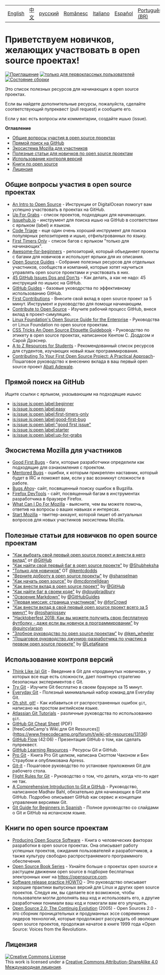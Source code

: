 <table>
    <tr>
        <!-- Do not translate this table -->
        <td><a href="./README.md"> English </a></td>
        <td><a href="./README-CN.md"> 中文 </a></td>
        <td><a href="./README-RU.md"> русский </a></td>
        <td><a href="./README-RO.md"> Românesc </a></td>
        <td><a href="./README-IT.md"> Italiano </a></td>
        <td><a href="./README-ES.md"> Español </a></td>
        <td><a href="./README-pt-BR.md"> Português (BR) </a></td>
        <td><a href="./README-DE.md"> Deutsch </a></td>
        <td><a href="./README-GR.md"> Ελληνικά </a></td>
        <td><a href="./README-FR.md"> Français </a></td>
        <td><a href="./README-TR.md"> Turkish </a></td>
    </tr>
</table>

# Приветствуем новичков, желающих участвовать в open source проектах!

[![Приглашение](https://img.shields.io/badge/PRs-welcome-brightgreen.svg?style=flat)](http://makeapullrequest.com)
[![только для первоклассных пользователей](https://img.shields.io/badge/first--timers--only-friendly-blue.svg)](http://www.firsttimersonly.com/)
[![Состояние сборки](https://travis-ci.org/freeCodeCamp/how-to-contribute-to-open-source.svg?branch=master)](https://travis-ci.org/freeCodeCamp/how-to-contribute-to-open-source)

Это список полезных ресурсов для начинающих в open source проектах.

Если вы найдете дополнительные ресурсы, пожалуйста, сделайте соответствующий пулреквест (pull request) и сообщите его.

Если у вас есть вопросы или комментарии, создайте ишью (issue).

**Оглавление**
- [Общие вопросы участия в open source проектах](#contributing-to-open-source-in-general)
- [Прямой поиск на GitHub](#direct-github-searches)
- [Экосистема Mozilla для участников](#mozillas-contributor-ecosystem)
- [Полезные статьи для новичков по open source проектам](#useful-articles-for-new-open-source-contributors)
- [Использование контроля версий](#using-version-control)
- [Книги по open source](#open-source-books)
- [Лицензия](#license)

## Общие вопросы участия в open source проектах
- [An Intro to Open Source](https://www.digitalocean.com/community/tutorial_series/an-introduction-to-open-source) - Инструкции от DigitalOcean помогут вам успешно участвовать в проектах на GitHub.
- [Up For Grabs](http://up-for-grabs.net/#/) - список проектов, подходящих для начинающих.
- [Issuehub.io](http://issuehub.io/) - инструмент для поиска ишью на GitHub в соответствии с ярлыком (label) и языком.
- [Code Triage](https://www.codetriage.com/) - еще один очень хороший инструмент для поиска популярных репозиториев и ишью, отфильтрованных по языку.
- [First Timers Only](http://www.firsttimersonly.com/) - список багов с ярлыком "только для начинающих".
- [Awesome-for-beginners](https://github.com/MunGell/awesome-for-beginners) - репозиторий, который объединяет проекты с багами для новичков и использует ярлыки для их описания.
- [Open Source Guides](https://opensource.guide/) - Собрание полезных ресурсов для отдельных участников, сообществ и компаний, которые хотят научиться управлять open source проектами и участвовать в них.
- [45 GitHub Issues Dos and Don'ts](https://hackernoon.com/45-github-issues-dos-and-donts-dfec9ab4b612) - Как делать, а как не надо: 45 инструкций по ишьюс на GitHub.
- [GitHub Guides](https://guides.github.com/) - базовые уководрства по эффективному использованию GitHub.
- [First Contributions](https://firstcontributions.github.io/) - Внесите свой вклад в open source проект за 5 минут. Инструмент и руководство для помощи начинающим.
- [Contribute to Open Source](https://github.com/danthareja/contribute-to-open-source) - Изучите рабочий процесс GitHub, внеся вклад в проект-симуляцию.
- [Linux Foundation's Open Source Guide for the Enterprise](https://www.linuxfoundation.org/resources/open-source-guides/) - Руководства от Linux Foundation по open source проектам.
- [CSS Tricks An Open Source Etiquette Guidebook](https://css-tricks.com/open-source-etiquette-guidebook/) - Руководство по этикету в open source проектах, написанное Кентом С. Доддсом и Сарой Дрэснер.
- [A to Z Resources for Students](https://github.com/dipakkr/A-to-Z-Resources-for-Students) - Рекомендованный список ресурсов для студентов, изучающих новый язык программирования.
- [Contributing To Your First Open Source Project: A Practical Approach](https://blog.devcenter.co/contributing-to-your-first-open-source-project-a-practical-approach-1928c4cbdae)- Пошаговое руководство к внесению вклада в ваш первый open source проект [Abati Adewale](https://www.acekyd.com).

## Прямой поиск на GitHub
Ищите ссылки с ярлыком, указывающим на подходящие ишьюс
- [is:issue is:open label:beginner](https://github.com/search?utf8=%E2%9C%93&q=is%3Aissue+is%3Aopen+label%3Abeginner)
- [is:issue is:open label:easy](https://github.com/search?utf8=%E2%9C%93&q=is%3Aissue+is%3Aopen+label%3Aeasy)
- [is:issue is:open label:first-timers-only](https://github.com/search?utf8=%E2%9C%93&q=is%3Aissue+is%3Aopen+label%3Afirst-timers-only)
- [is:issue is:open label:good-first-bug](https://github.com/search?utf8=%E2%9C%93&q=is%3Aissue+is%3Aopen+label%3Agood-first-bug)
- [is:issue is:open label:"good first issue"](https://github.com/search?utf8=%E2%9C%93&q=is%3Aissue+is%3Aopen+label%3A"good+first+issue")
- [is:issue is:open label:starter](https://github.com/search?utf8=%E2%9C%93&q=is%3Aissue+is%3Aopen+label%3Astarter)
- [is:issue is:open label:up-for-grabs](https://github.com/search?utf8=%E2%9C%93&q=is%3Aissue+is%3Aopen+label%3Aup-for-grabs)

## Экосистема Mozilla для участников
- [Good First Bugs](https://bugzil.la/sw:%22[good%20first%20bug]%22&limit=0) - баги, которые разработчики определили как подходящие для ознакомления с проектом.
- [Mentored Bugs](https://bugzilla.mozilla.org/buglist.cgi?quicksearch=mentor%3A%40) - ошибки, к которым прикреплен наставник, который  будет в IRC и поможет вам, если у вас возникнут сложности в работе.
- [Bugs Ahoy](http://www.joshmatthews.net/bugsahoy/)- сайт, посвященный поиску ошибок в Bugzilla.
- [Firefox DevTools](http://firefox-dev.tools/) - сайт, посвященный багам в инструментах разработчика в браузере Firefox.
- [What Can I Do For Mozilla](http://whatcanidoformozilla.org/) - выясните, чем вы можете помочь, ответив на вопросы о ваших навыках и интересах.
- [Start Mozilla](https://twitter.com/StartMozilla) - твиттер-аккаунт, которой пишет об актуальных вопросов для новых участинков экосистемы Mozilla.

## Полезные статьи для новичков по open source проектам
- ["Как выбрать свой первый open source проект и внести в него вклад"](https://github.com/collections/choosing-projects) от [@GitHub](https://github.com/github)
- ["Как найти свой первый баг в open source проекте"](https://medium.freecodecamp.org/finding-your-first-open-source-project-or-bug-to-work-on-1712f651e5ba#.slc8i2h1l) by [@Shubheksha](https://github.com/Shubheksha)
- ["Только для новичков"](https://kentcdodds.com/blog/first-timers-only) OT [@kentcdodds](https://github.com/kentcdodds)
- ["Верните доброту в open source проекты"](http://www.hanselman.com/blog/BringKindnessBackToOpenSource.aspx) by [@shanselman](https://github.com/shanselman)
- ["Как начать open source"](https://www.nearform.com/blog/getting-into-open-source-for-the-first-time/) by [@mcdonnelldean](https://github.com/mcdonnelldean)
- ["Как внести вклад в open source проект"](https://opensource.guide/how-to-contribute/) by [@GitHub](https://github.com/github)
- ["Как найти баг в своем коде"](https://8thlight.com/blog/doug-bradbury/2016/06/29/how-to-find-bug-in-your-code.html) by [@dougbradbury](https://twitter.com/dougbradbury)
- ["Освоение Markdown"](https://guides.github.com/features/mastering-markdown/) by [@GitHubGuides](https://guides.github.com/)
- ["Первая миссия: страница участников"](https://medium.com/@forCrowd/first-mission-contributors-page-df24e6e70705#.2v2g0no29) by [@forCrowd](https://github.com/forCrowd)
- ["Как внести вклад в свой первый open source проект всего за 5 минут"](https://medium.freecodecamp.org/how-to-make-your-first-open-source-contribution-in-just-5-minutes-aaad1fc59c9a) by [@roshanjossey](https://medium.freecodecamp.org/@roshanjossey)
- ["Hacktoberfest 2018: Как вы можете получить свою бесплатную футболку - даже если вы новичок в программировании"](https://medium.freecodecamp.org/hacktoberfest-2018-how-you-can-get-your-free-shirt-even-if-youre-new-to-coding-96080dd0b01b) by [@quincylarson](https://medium.freecodecamp.org/@quincylarson)
- ["Злобное руководство по open source проектам"](https://medium.com/codezillas/a-bitter-guide-to-open-source-a8e3b6a3c1c4) by [@ken_wheeler](https://medium.com/@ken_wheeler)
- ["Пошаговое руководство джуниор-разработчика по участию в первом open source проекте"](https://hackernoon.com/contributing-to-open-source-the-sharks-are-photoshopped-47e22db1ab86) by [@LetaKeane](http://www.letakeane.com/)

## Использование контроля версий
- [Think Like (a) Git](http://think-like-a-git.net/) - Введение в Git для «продвинутых новичков», у которых все еще есть сложности, дает понятную стратегию безопасных экспериментов с Git.
- [Try Git](https://try.github.io/) - Изучите Git бесплатно в своем браузере за 15 минут.
- [Everyday Git](https://git-scm.com/docs/giteveryday) - Полезный минимальный набор команд для Everyday Git.
- [Оh shit, git!](http://ohshitgit.com/) - Как избавиться от распространенных ошибок `git`, написано на простом английском языке.
- [Atlassian Git Tutorials](https://www.atlassian.com/git/tutorials/) - различные руководства по использованию `git`.
- [GitHub Git Cheat Sheet](https://education.github.com/git-cheat-sheet-education.pdf) (PDF)
- [freeCodeCamp's Wiki для Git Resources]](https://www.freecodecamp.org/forum/t/wiki-git-resources/13136)
- [GitHub Flow](https://www.youtube.com/watch?v=juLIxo42A_s) (42:06) - Презентация GitHub о том, как сделать пулреквест.
- [GitHub Learning Resources](https://help.github.com/articles/git-and-github-learning-resources/) - Ресурсы Git и GitHub.
- [Pro Git](https://git-scm.com/book/en/v2) - Книга Pro Git целком, написана Скоттом Чаконом и Бен Страубом и опубликована Apress.
- [Git-it](https://github.com/jlord/git-it-electron) - Пошаговое руководство по установке приложения Git для рабочего стола.
- [Flight Rules for Git](https://github.com/k88hudson/git-flight-rules) - Руководство о том, что делать, когда что-то идет не так.
- [A Comprehensive Introduction to Git и GitHub](https://codeburst.io/git-good-part-a-e0d826286a2a) - Руководство, написанное Madhav Bahl, обязательно для начинающих в Git или GitHub. Подробно описывает GitHub как сервис и концепции управления версиями Git.
- [Git Guide for Beginners in Spanish](https://platzi.github.io/git-slides/#/) - Полное руководство со слайдами о Git и GitHub на испанском языке. 

## Книги по open source проектам
- [Producing Open Source Software](http://producingoss.com/) - Книга о человеческих факторах разработки в open source проектах. Она описывает работу успешных проектов, ожидания пользователей и разработчиков, а также культуру свободно распространяемого программного обеспечения.
- [Open Source Book Series](https://opensource.com/resources/ebooks) - Узнайте больше о проектах open source и растущем движении open source в подборке беслпатных электронных книг на https://opensource.com.
- [Software release practice HOWTO](http://en.tldp.org/HOWTO/Software-Release-Practice-HOWTO/) - Это руководство описывает хорошие практики выпускных версий для Linux и других open source проектов. Следуя им, вы сделаете все возможное, чтобы пользователи могли дополнять ваш код и использовать его, а другие разработчики понимали ваш код и помогали вам его улучшить.
- [Open Source 2.0: The Continuig Evolution](https://archive.org/details/opensources2.000diborich) (2005) - Open Sources 2.0 - это сборник проницательных и продуманных эссе современных лидеров технологий, которые продолжают рассуждать об эволюции open source проектов, продолжая начатое в книге 1999 года «Open Source: Voices from the Revolution».

## Лицензия
<a rel="license" href="http://creativecommons.org/licenses/by-sa/4.0/"><img alt="Creative Commons License" style="border-width:0" src="https://i.creativecommons.org/l/by-sa/4.0/88x31.png" /></a><br />This work is licensed under a <a rel="license" href="http://creativecommons.org/licenses/by-sa/4.0/">Creative Commons Attribution-ShareAlike 4.0 Международная лицензия</a>.
